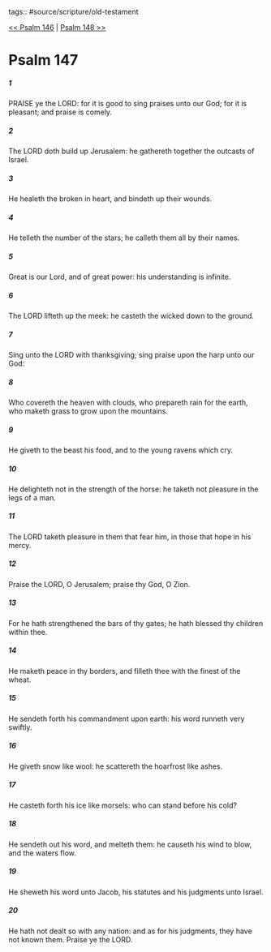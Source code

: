 tags:: #source/scripture/old-testament

[<< Psalm 146](/Old_Testament/19_Psalms/Psalm_146.md) | [Psalm 148 >>](/Old_Testament/19_Psalms/Psalm_148.md)

# Psalm 147

##### 1

PRAISE ye the LORD: for it is good to sing praises unto our God; for it is pleasant; and praise is comely.

##### 2

The LORD doth build up Jerusalem: he gathereth together the outcasts of Israel.

##### 3

He healeth the broken in heart, and bindeth up their wounds.

##### 4

He telleth the number of the stars; he calleth them all by their names.

##### 5

Great is our Lord, and of great power: his understanding is infinite.

##### 6

The LORD lifteth up the meek: he casteth the wicked down to the ground.

##### 7

Sing unto the LORD with thanksgiving; sing praise upon the harp unto our God:

##### 8

Who covereth the heaven with clouds, who prepareth rain for the earth, who maketh grass to grow upon the mountains.

##### 9

He giveth to the beast his food, and to the young ravens which cry.

##### 10

He delighteth not in the strength of the horse: he taketh not pleasure in the legs of a man.

##### 11

The LORD taketh pleasure in them that fear him, in those that hope in his mercy.

##### 12

Praise the LORD, O Jerusalem; praise thy God, O Zion.

##### 13

For he hath strengthened the bars of thy gates; he hath blessed thy children within thee.

##### 14

He maketh peace in thy borders, and filleth thee with the finest of the wheat.

##### 15

He sendeth forth his commandment upon earth: his word runneth very swiftly.

##### 16

He giveth snow like wool: he scattereth the hoarfrost like ashes.

##### 17

He casteth forth his ice like morsels: who can stand before his cold?

##### 18

He sendeth out his word, and melteth them: he causeth his wind to blow, and the waters flow.

##### 19

He sheweth his word unto Jacob, his statutes and his judgments unto Israel.

##### 20

He hath not dealt so with any nation: and as for his judgments, they have not known them. Praise ye the LORD.
